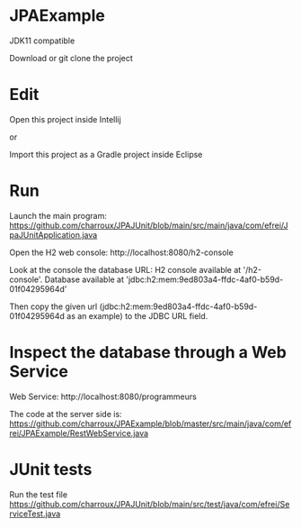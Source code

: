 # JPAExample

JDK11 compatible

Download or git clone the project

# Edit

Open this project inside Intellij

or

Import this project as a Gradle project inside Eclipse

# Run
Launch the main program: https://github.com/charroux/JPAJUnit/blob/main/src/main/java/com/efrei/JpaJUnitApplication.java

Open the H2 web console: http://localhost:8080/h2-console

Look at the console the database URL: H2 console available at '/h2-console'. Database available at 'jdbc:h2:mem:9ed803a4-ffdc-4af0-b59d-01f04295964d'

Then copy the given url (jdbc:h2:mem:9ed803a4-ffdc-4af0-b59d-01f04295964d as an example) to the JDBC URL field.

# Inspect the database through a Web Service 

Web Service: http://localhost:8080/programmeurs

The code at the server side is: https://github.com/charroux/JPAExample/blob/master/src/main/java/com/efrei/JPAExample/RestWebService.java

# JUnit tests

Run the test file https://github.com/charroux/JPAJUnit/blob/main/src/test/java/com/efrei/ServiceTest.java
